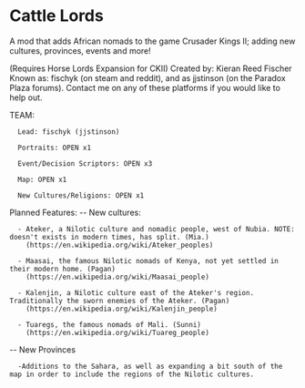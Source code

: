 # Cattle Lords
A mod that adds African nomads to the game Crusader Kings II; adding new cultures, provinces, events and more!

(Requires Horse Lords Expansion for CKII)
Created by: Kieran Reed Fischer
Known as: fischyk (on steam and reddit), and as jjstinson (on the Paradox Plaza forums).
Contact me on any of these platforms if you would like to help out.

TEAM:

      Lead: fischyk (jjstinson)

      Portraits: OPEN x1

      Event/Decision Scriptors: OPEN x3

      Map: OPEN x1

      New Cultures/Religions: OPEN x1


Planned Features:
-- New cultures: 

      - Ateker, a Nilotic culture and nomadic people, west of Nubia. NOTE: doesn't exists in modern times, has split. (Mia.)
        (https://en.wikipedia.org/wiki/Ateker_peoples)
        
      - Maasai, the famous Nilotic nomads of Kenya, not yet settled in their modern home. (Pagan)
        (https://en.wikipedia.org/wiki/Maasai_people)
        
      - Kalenjin, a Nilotic culture east of the Ateker's region. Traditionally the sworn enemies of the Ateker. (Pagan)
        (https://en.wikipedia.org/wiki/Kalenjin_people)
        
      - Tuaregs, the famous nomads of Mali. (Sunni)
        (https://en.wikipedia.org/wiki/Tuareg_people)
        
-- New Provinces

      -Additions to the Sahara, as well as expanding a bit south of the map in order to include the regions of the Nilotic cultures.
 
      

